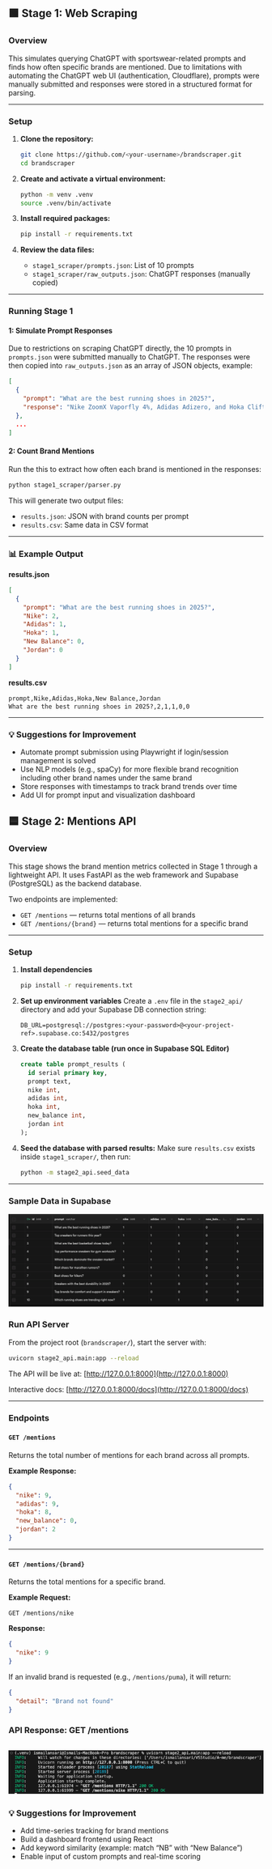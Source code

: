 ## 🟩 Stage 1: Web Scraping

### Overview

This simulates querying ChatGPT with sportswear-related prompts and finds how often specific brands are mentioned. Due to limitations with automating the ChatGPT web UI (authentication, Cloudflare), prompts were manually submitted and responses were stored in a structured format for parsing.

---

### Setup

1. **Clone the repository:**
   ```bash
   git clone https://github.com/<your-username>/brandscraper.git
   cd brandscraper
   ```

2. **Create and activate a virtual environment:**
   ```bash
   python -m venv .venv
   source .venv/bin/activate
   ```

3. **Install required packages:**
   ```bash
   pip install -r requirements.txt
   ```

4. **Review the data files:**
   - `stage1_scraper/prompts.json`: List of 10 prompts
   - `stage1_scraper/raw_outputs.json`: ChatGPT responses (manually copied)

---

### Running Stage 1

#### 1: Simulate Prompt Responses
Due to restrictions on scraping ChatGPT directly, the 10 prompts in `prompts.json` were submitted manually to ChatGPT. The responses were then copied into `raw_outputs.json` as an array of JSON objects, example:

```json
[
  {
    "prompt": "What are the best running shoes in 2025?",
    "response": "Nike ZoomX Vaporfly 4%, Adidas Adizero, and Hoka Clifton 10 are among the top running shoes of 2025..."
  },
  ...
]
```

#### 2: Count Brand Mentions
Run the this to extract how often each brand is mentioned in the responses:

```bash
python stage1_scraper/parser.py
```

This will generate two output files:
- `results.json`: JSON with brand counts per prompt
- `results.csv`: Same data in CSV format

---

### 📊 Example Output

**results.json**
```json
[
  {
    "prompt": "What are the best running shoes in 2025?",
    "Nike": 2,
    "Adidas": 1,
    "Hoka": 1,
    "New Balance": 0,
    "Jordan": 0
  }
]
```

**results.csv**
```csv
prompt,Nike,Adidas,Hoka,New Balance,Jordan
What are the best running shoes in 2025?,2,1,1,0,0
```

---

### 💡 Suggestions for Improvement

- Automate prompt submission using Playwright if login/session management is solved
- Use NLP models (e.g., spaCy) for more flexible brand recognition including other brand names under the same brand
- Store responses with timestamps to track brand trends over time
- Add UI for prompt input and visualization dashboard


## 🟦 Stage 2: Mentions API

### Overview

This stage shows the brand mention metrics collected in Stage 1 through a lightweight API. It uses FastAPI as the web framework and Supabase (PostgreSQL) as the backend database.

Two endpoints are implemented:
- `GET /mentions` — returns total mentions of all brands
- `GET /mentions/{brand}` — returns total mentions for a specific brand

---

### Setup

1. **Install dependencies**
   ```bash
   pip install -r requirements.txt
   ```

2. **Set up environment variables**
   Create a `.env` file in the `stage2_api/` directory and add your Supabase DB connection string:

   ```
   DB_URL=postgresql://postgres:<your-password>@<your-project-ref>.supabase.co:5432/postgres
   ```

3. **Create the database table (run once in Supabase SQL Editor)**
   ```sql
   create table prompt_results (
     id serial primary key,
     prompt text,
     nike int,
     adidas int,
     hoka int,
     new_balance int,
     jordan int
   );
   ```

4. **Seed the database with parsed results:**
   Make sure `results.csv` exists inside `stage1_scraper/`, then run:

   ```bash
   python -m stage2_api.seed_data
   ```

---

### Sample Data in Supabase

![Supabase table screenshot](screenshots/supabasedata.png)

### Run API Server

From the project root (`brandscraper/`), start the server with:

```bash
uvicorn stage2_api.main:app --reload
```

The API will be live at:
[http://127.0.0.1:8000](http://127.0.0.1:8000)

Interactive docs:
[http://127.0.0.1:8000/docs](http://127.0.0.1:8000/docs)

---

### Endpoints

#### `GET /mentions`
Returns the total number of mentions for each brand across all prompts.

**Example Response:**
```json
{
  "nike": 9,
  "adidas": 9,
  "hoka": 8,
  "new_balance": 0,
  "jordan": 2
}
```

---

#### `GET /mentions/{brand}`
Returns the total mentions for a specific brand.

**Example Request:**
```
GET /mentions/nike
```

**Response:**
```json
{
  "nike": 9
}
```

If an invalid brand is requested (e.g., `/mentions/puma`), it will return:
```json
{
  "detail": "Brand not found"
}
```
### API Response: GET /mentions

![Mentions API success](screenshots/mentions.png)
---

### 💡 Suggestions for Improvement

- Add time-series tracking for brand mentions
- Build a dashboard frontend using React
- Add keyword similarity (example: match “NB” with “New Balance”)
- Enable input of custom prompts and real-time scoring